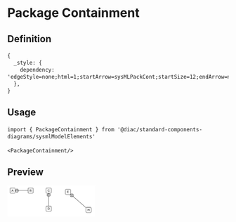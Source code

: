 # Package Containment

## Definition

```
{
  _style: { 
    dependency: 'edgeStyle=none;html=1;startArrow=sysMLPackCont;startSize=12;endArrow=none;',
  },
}
```

## Usage

```
import { PackageContainment } from '@diac/standard-components-diagrams/sysmlModelElements'

<PackageContainment/>
```

## Preview

<img src="./package-containment.png" width="200"/>
